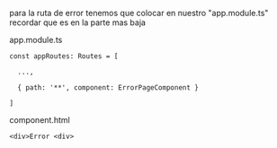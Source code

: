 

para la ruta de error tenemos que colocar en nuestro  "app.module.ts" recordar que es en la parte mas baja 

app.module.ts
```
const appRoutes: Routes = [

  ...,

  { path: '**', component: ErrorPageComponent }

]
```

component.html
```
<div>Error <div>
```